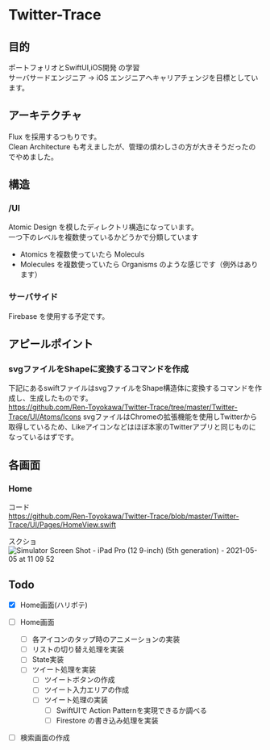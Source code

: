 # Twitter-Trace
## 目的
ポートフォリオとSwiftUI,iOS開発 の学習  
サーバサードエンジニア -> iOS エンジニアへキャリアチェンジを目標としています。

## アーキテクチャ
Flux を採用するつもりです。  
Clean Architecture も考えましたが、管理の煩わしさの方が大きそうだったのでやめました。

## 構造
### /UI
Atomic Design を模したディレクトリ構造になっています。  
一つ下のレベルを複数使っているかどうかで分類しています  
- Atomics を複数使っていたら Moleculs
- Molecules を複数使っていたら Organisms
のような感じです（例外はあります）

### サーバサイド
Firebase を使用する予定です。  

## アピールポイント
### svgファイルをShapeに変換するコマンドを作成
下記にあるswiftファイルはsvgファイルをShape構造体に変換するコマンドを作成し、生成したものです。  
https://github.com/Ren-Toyokawa/Twitter-Trace/tree/master/Twitter-Trace/UI/Atoms/Icons
svgファイルはChromeの拡張機能を使用しTwitterから取得しているため、Likeアイコンなどはほぼ本家のTwitterアプリと同じものになっているはずです。  


## 各画面
### Home
コード  
https://github.com/Ren-Toyokawa/Twitter-Trace/blob/master/Twitter-Trace/UI/Pages/HomeView.swift  

スクショ  
![Simulator Screen Shot - iPad Pro (12 9-inch) (5th generation) - 2021-05-05 at 11 09 52](https://user-images.githubusercontent.com/23397943/117090347-1344b600-ad93-11eb-9c3b-d3d40b26801c.png)


## Todo
- [x] Home画面(ハリボテ)
- [ ] Home画面
  - [ ] 各アイコンのタップ時のアニメーションの実装
  - [ ] リストの切り替え処理を実装
  - [ ] State実装
  - [ ] ツイート処理を実装
    - [ ] ツイートボタンの作成 
    - [ ] ツイート入力エリアの作成
    - [ ] ツイート処理の実装
      - [ ] SwiftUIで Action Patternを実現できるか調べる
      - [ ] Firestore の書き込み処理を実装
- [ ] 検索画面の作成 

